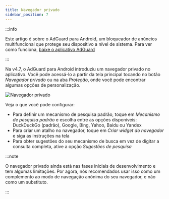 ```yaml
---
title: Navegador privado
sidebar_position: 7
---
```


:::info

Este artigo é sobre o AdGuard para Android, um bloqueador de anúncios multifuncional que protege seu dispositivo a nível de sistema. Para ver como funciona, [baixe o aplicativo AdGuard](https://agrd.io/download-kb-adblock)

:::

Na v4.7, o AdGuard para Android introduziu um navegador privado no aplicativo. Você pode acessá-lo a partir da tela principal tocando no botão _Navegador privado_ ou na aba _Proteção_, onde você pode encontrar algumas opções de personalização.

![Navegador privado](https://cdn.adtidy.org/content/release_notes/ad_blocker/android/v4.7/agpb_en.png)

Veja o que você pode configurar:

- Para definir um mecanismo de pesquisa padrão, toque em _Mecanismo de pesquisa padrão_ e escolha entre as opções disponíveis: DuckDuckGo (padrão), Google, Bing, Yahoo, Baidu ou Yandex
- Para criar um atalho no navegador, toque em _Criar widget do navegador_ e siga as instruções na tela
- Para obter sugestões do seu mecanismo de busca em vez de digitar a consulta completa, ative a opção _Sugestões de pesquisa_

:::note

O navegador privado ainda está nas fases iniciais de desenvolvimento e tem algumas limitações. Por agora, nós recomendados usar isso como um complemento ao modo de navegação anônima do seu navegador, e não como um substituto.

:::
